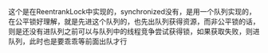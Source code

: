 这个是在ReentrankLock中实现的，synchronized没有，是用一个队列实现的，在公平锁好理解，就是先进这个队列的，也先出队列获得资源，而非公平锁的话，则是还没有进队列之前可以与队列中的线程竞争尝试获得锁，如果获取失败，则进队列，此时也是要乖乖等前面出队才行